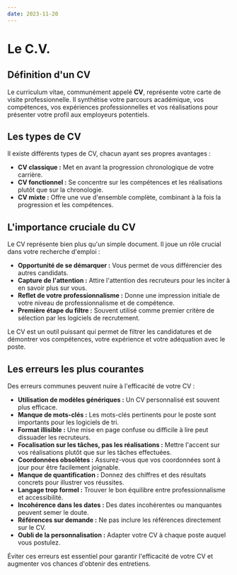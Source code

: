 ```yaml
---
date: 2023-11-20
---
```

# Le C.V.

## Définition d'un CV

Le curriculum vitae, communément appelé **CV**, représente votre carte de visite professionnelle. Il synthétise votre parcours académique, vos compétences, vos expériences professionnelles et vos réalisations pour présenter votre profil aux employeurs potentiels.

## Les types de CV

Il existe différents types de CV, chacun ayant ses propres avantages :

- **CV classique :** Met en avant la progression chronologique de votre carrière.
- **CV fonctionnel :** Se concentre sur les compétences et les réalisations plutôt que sur la chronologie.
- **CV mixte :** Offre une vue d'ensemble complète, combinant à la fois la progression et les compétences.

## L'importance cruciale du CV

Le CV représente bien plus qu'un simple document. Il joue un rôle crucial dans votre recherche d'emploi :

- **Opportunité de se démarquer :** Vous permet de vous différencier des autres candidats.
- **Capture de l'attention :** Attire l'attention des recruteurs pour les inciter à en savoir plus sur vous.
- **Reflet de votre professionnalisme :** Donne une impression initiale de votre niveau de professionnalisme et de compétence.
- **Première étape du filtre :** Souvent utilisé comme premier critère de sélection par les logiciels de recrutement.

Le CV est un outil puissant qui permet de filtrer les candidatures et de démontrer vos compétences, votre expérience et votre adéquation avec le poste.

## Les erreurs les plus courantes

Des erreurs communes peuvent nuire à l'efficacité de votre CV :

- **Utilisation de modèles génériques :** Un CV personnalisé est souvent plus efficace.
- **Manque de mots-clés :** Les mots-clés pertinents pour le poste sont importants pour les logiciels de tri.
- **Format illisible :** Une mise en page confuse ou difficile à lire peut dissuader les recruteurs.
- **Focalisation sur les tâches, pas les réalisations :** Mettre l'accent sur vos réalisations plutôt que sur les tâches effectuées.
- **Coordonnées obsolètes :** Assurez-vous que vos coordonnées sont à jour pour être facilement joignable.
- **Manque de quantification :** Donnez des chiffres et des résultats concrets pour illustrer vos réussites.
- **Langage trop formel :** Trouver le bon équilibre entre professionnalisme et accessibilité.
- **Incohérence dans les dates :** Des dates incohérentes ou manquantes peuvent semer le doute.
- **Références sur demande :** Ne pas inclure les références directement sur le CV.
- **Oubli de la personnalisation :** Adapter votre CV à chaque poste auquel vous postulez.

Éviter ces erreurs est essentiel pour garantir l'efficacité de votre CV et augmenter vos chances d'obtenir des entretiens.